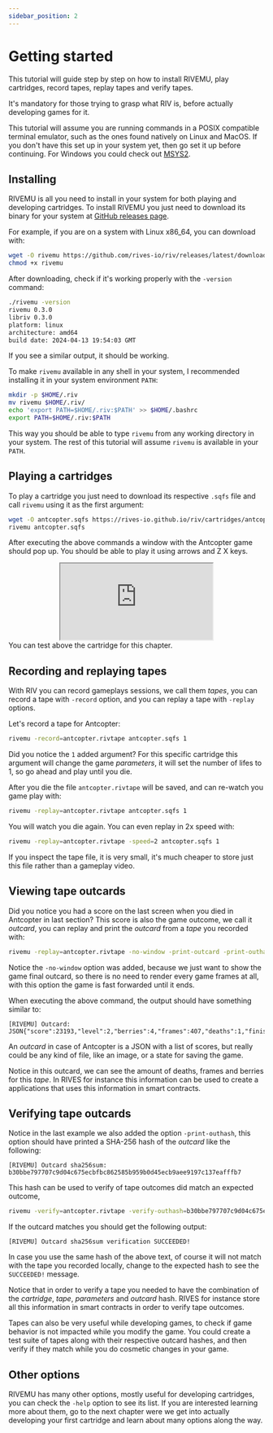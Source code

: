 ```yaml
---
sidebar_position: 2
---
```


# Getting started

This tutorial will guide step by step on how to install RIVEMU,
play cartridges, record tapes, replay tapes and verify tapes.

It's mandatory for those trying to grasp what RIV is,
before actually developing games for it.

This tutorial will assume you are running commands in a POSIX compatible terminal emulator, such as the ones found natively on Linux and MacOS.
If you don't have this set up in your system yet,
then go set it up before continuing.
For Windows you could check out [MSYS2](https://www.msys2.org/).

## Installing

RIVEMU is all you need to install in your system for both playing and developing cartridges.
To install RIVEMU you just need to download its binary for your system
at [GitHub releases page](https://github.com/rives-io/riv/releases/latest).

For example, if you are on a system with Linux x86_64, you can download with:

```sh
wget -O rivemu https://github.com/rives-io/riv/releases/latest/download/rivemu-linux-amd64
chmod +x rivemu
```

After downloading, check if it's working properly with the `-version` command:

```sh
./rivemu -version
rivemu 0.3.0
libriv 0.3.0
platform: linux
architecture: amd64
build date: 2024-04-13 19:54:03 GMT
```

If you see a similar output, it should be working.

To make `rivemu` available in any shell in your system,
I recommended installing it in your system environment `PATH`:

```sh
mkdir -p $HOME/.riv
mv rivemu $HOME/.riv/
echo 'export PATH=$HOME/.riv:$PATH' >> $HOME/.bashrc
export PATH=$HOME/.riv:$PATH
```

This way you should be able to type `rivemu` from any working directory in your system.
The rest of this tutorial will assume `rivemu` is available in your `PATH`.

## Playing a cartridges

To play a cartridge you just need to download its respective `.sqfs` file
and call `rivemu` using it as the first argument:

```sh
wget -O antcopter.sqfs https://rives-io.github.io/riv/cartridges/antcopter.sqfs
rivemu antcopter.sqfs
```

After executing the above commands a window with the Antcopter game should pop up.
You should be able to play it using arrows and Z X keys.

<div align="center"><iframe src="https://emulator.rives.io/#simple=true&cartridge=cartridges/antcopter.sqfs" allowFullScreen className="rivemu-frame"></iframe></div>
You can test above the cartridge for this chapter.

## Recording and replaying tapes

With RIV you can record gameplays sessions, we call them *tapes*,
you can record a tape with `-record` option,
and you can replay a tape with `-replay` options.

Let's record a tape for Antcopter:

```sh
rivemu -record=antcopter.rivtape antcopter.sqfs 1
```

Did you notice the `1` added argument?
For this specific cartridge this argument will change the game *parameters*,
it will set the number of lifes to 1, so go ahead and play until you die.

After you die the file `antcopter.rivtape` will be saved,
and can re-watch you game play with:

```sh
rivemu -replay=antcopter.rivtape antcopter.sqfs 1
```

You will watch you die again.
You can even replay in 2x speed with:

```sh
rivemu -replay=antcopter.rivtape -speed=2 antcopter.sqfs 1
```

If you inspect the tape file, it is very small,
it's much cheaper to store just this file rather than a gameplay video.

## Viewing tape outcards

Did you notice you had a score on the last screen when you died in Antcopter in last section?
This score is also the game outcome, we call it *outcard*,
you can replay and print the *outcard* from a *tape* you recorded with:

```sh
rivemu -replay=antcopter.rivtape -no-window -print-outcard -print-outhash antcopter.sqfs 1
```

Notice the `-no-window` option was added,
because we just want to show the game final outcard,
so there is no need to render every game frames at all,
with this option the game is fast forwarded until it ends.

When executing the above command, the output should have something similar to:
```
[RIVEMU] Outcard:
JSON{"score":23193,"level":2,"berries":4,"frames":407,"deaths":1,"finished":true}
```

An *outcard* in case of Antcopter is a JSON with a list of scores,
but really could be any kind of file, like an image, or a state for saving the game.

Notice in this outcard, we can see the amount of deaths, frames and berries for this *tape*.
In RIVES for instance this information can be used to create a applications that uses
this information in smart contracts.

## Verifying tape outcards

Notice in the last example we also added the option `-print-outhash`,
this option should have printed a SHA-256 hash of the *outcard* like the following:

```
[RIVEMU] Outcard sha256sum:
b30bbe797707c9d04c675ecbfbc862585b959b0d45ecb9aee9197c137eafffb7
```

This hash can be used to verify of tape outcomes did match an expected outcome,

```sh
rivemu -verify=antcopter.rivtape -verify-outhash=b30bbe797707c9d04c675ecbfbc862585b959b0d45ecb9aee9197c137eafffb7 -no-window antcopter.sqfs 1
```

If the outcard matches you should get the following output:
```
[RIVEMU] Outcard sha256sum verification SUCCEEDED!
```

In case you use the same hash of the above text,
of course it will not match with the tape you recorded locally,
change to the expected hash to see the `SUCCEEDED!` message.

Notice that in order to verify a tape
you needed to have the combination of the *cartridge*, *tape*, *parameters* and *outcard* hash.
RIVES for instance store all this information in smart contracts in order to verify tape outcomes.

Tapes can also be very useful while developing games,
to check if game behavior is not impacted while you modify the game.
You could create a test suite of tapes along with their respective outcard hashes,
and then verify if they match while you do cosmetic changes in your game.

## Other options

RIVEMU has many other options, mostly useful for developing cartridges,
you can check the `-help` option to see its list.
If you are interested learning more about them,
go to the next chapter were we get into actually developing your first cartridge
and learn about many options along the way.
